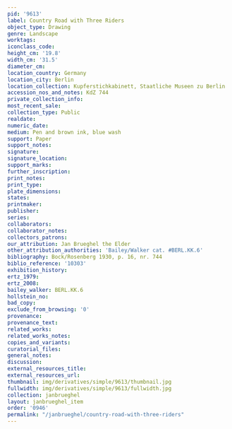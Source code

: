 ```yaml
---
pid: '9613'
label: Country Road with Three Riders
object_type: Drawing
genre: Landscape
worktags:
iconclass_code:
height_cm: '19.8'
width_cm: '31.5'
diameter_cm:
location_country: Germany
location_city: Berlin
location_collection: Kupferstichkabinett, Staatliche Museen zu Berlin
accession_nos_and_notes: KdZ 744
private_collection_info:
most_recent_sale:
collection_type: Public
realdate:
numeric_date:
medium: Pen and brown ink, blue wash
support: Paper
support_notes:
signature:
signature_location:
support_marks:
further_inscription:
print_notes:
print_type:
plate_dimensions:
states:
printmaker:
publisher:
series:
collaborators:
collaborator_notes:
collectors_patrons:
our_attribution: Jan Brueghel the Elder
other_attribution_authorities: 'Bailey/Walker cat. #BERL.KK.6'
bibliography: Bock/Rosenberg 1930, p. 16, nr. 744
biblio_reference: '10303'
exhibition_history:
ertz_1979:
ertz_2008:
bailey_walker: BERL.KK.6
hollstein_no:
bad_copy:
exclude_from_browsing: '0'
provenance:
provenance_text:
related_works:
related_works_notes:
copies_and_variants:
curatorial_files:
general_notes:
discussion:
external_resources_title:
external_resources_url:
thumbnail: img/derivatives/simple/9613/thumbnail.jpg
fullwidth: img/derivatives/simple/9613/fullwidth.jpg
collection: janbrueghel
layout: janbrueghel_item
order: '0946'
permalink: "/janbrueghel/country-road-with-three-riders"
---
```

